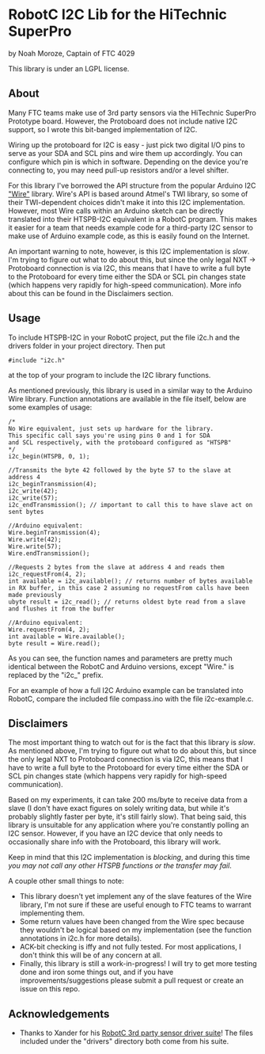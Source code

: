 # RobotC I2C Lib for the HiTechnic SuperPro 
by Noah Moroze, Captain of FTC 4029

This library is under an LGPL license.

## About
Many FTC teams make use of 3rd party sensors via the HiTechnic SuperPro Prototype board. However, the Protoboard does not include native I2C support, so I wrote this bit-banged implementation of I2C. 

Wiring up the protoboard for I2C is easy - just pick two digital I/O pins to serve as your SDA and SCL pins and wire them up accordingly. You can configure which pin is which in software. Depending on the device you're connecting to, you may need pull-up resistors and/or a level shifter. 

For this library I've borrowed the API structure from the popular Arduino I2C ["Wire"](http://www.arduino.cc/en/Reference/Wire) library. Wire's API is based around Atmel's TWI library, so some of their TWI-dependent choices didn't make it into this I2C implementation. However, most Wire calls within an Arduino sketch can be directly translated into their HTSPB-I2C equivalent in a RobotC program. This makes it easier for a team that needs example code for a third-party I2C sensor to make use of Arduino example code, as this is easily found on the Internet. 

An important warning to note, however, is this I2C implementation is *slow*. I'm trying to figure out what to do about this, but since the only legal NXT -> Protoboard connection is via I2C, this means that I have to write a full byte to the Protoboard for every time either the SDA or SCL pin changes state (which happens very rapidly for high-speed communication). More info about this can be found in the Disclaimers section.

## Usage
To include HTSPB-I2C in your RobotC project, put the file i2c.h and the drivers folder in your project directory. Then put 

    #include "i2c.h"

at the top of your program to include the I2C library functions.

As mentioned previously, this library is used in a similar way to the Arduino Wire library. Function annotations are available in the file itself, below are some examples of usage:

    /* 
    No Wire equivalent, just sets up hardware for the library.
    This specific call says you're using pins 0 and 1 for SDA
    and SCL respectively, with the protoboard configured as "HTSPB"
    */
    i2c_begin(HTSPB, 0, 1); 

    //Transmits the byte 42 followed by the byte 57 to the slave at address 4
    i2c_beginTransmission(4);
    i2c_write(42);
    i2c_write(57);
    i2c_endTransmission(); // important to call this to have slave act on sent bytes

    //Arduino equivalent:
    Wire.beginTransmission(4);
    Wire.write(42);
    Wire.write(57);
    Wire.endTransmission();

    //Requests 2 bytes from the slave at address 4 and reads them
    i2c_requestFrom(4, 2);
    int available = i2c_available(); // returns number of bytes available in RX buffer, in this case 2 assuming no requestFrom calls have been made previously
    ubyte result = i2c_read(); // returns oldest byte read from a slave and flushes it from the buffer

    //Arduino equivalent:
    Wire.requestFrom(4, 2);
    int available = Wire.available();
    byte result = Wire.read();

As you can see, the function names and parameters are pretty much identical between the RobotC and Arduino versions, except "Wire." is replaced by the "i2c_" prefix. 

For an example of how a full I2C Arduino example can be translated into RobotC, compare the included file compass.ino with the file i2c-example.c. 

## Disclaimers
The most important thing to watch out for is the fact that this library is *slow*. As mentioned above, I'm trying to figure out what to do about this, but since the only legal NXT to Protoboard connection is via I2C, this means that I have to write a full byte to the Protoboard for every time either the SDA or SCL pin changes state (which happens very rapidly for high-speed communication).

Based on my experiments, it can take 200 ms/byte to receive data from a slave (I don't have exact figures on solely writing data, but while it's probably slightly faster per byte, it's still fairly slow). That being said, this library is unsuitable for any application where you're constantly polling an I2C sensor. However, if you have an I2C device that only needs to occasionally share info with the Protoboard, this library will work. 

Keep in mind that this I2C implementation is *blocking*, and during this time *you may not call any other HTSPB functions or the transfer may fail*. 

A couple other small things to note:
* This library doesn't yet implement any of the slave features of the Wire library, I'm not sure if these are useful enough to FTC teams to warrant implementing them.
* Some return values have been changed from the Wire spec because they wouldn't be logical based on my implementation (see the function annotations in i2c.h for more details).
* ACK-bit checking is iffy and not fully tested. For most applications, I don't think this will be of any concern at all.
* Finally, this library is still a work-in-progress! I will try to get more testing done and iron some things out, and if you have improvements/suggestions please submit a pull request or create an issue on this repo.


## Acknowledgements
* Thanks to Xander for his [RobotC 3rd party sensor driver suite](https://github.com/botbench/rdpartyrobotcdr)! The files included under the "drivers" directory both come from his suite.